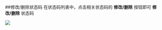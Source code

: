 ##修改/删除状态码
在状态码列表中，点击相关状态码的 **修改/删除** 按钮即可 **修改/删除** 状态码

![](http://data.eolinker.com/course/Rzt4TNec3e2019a8c58534b019e7a88fb156ebeb020729f)
